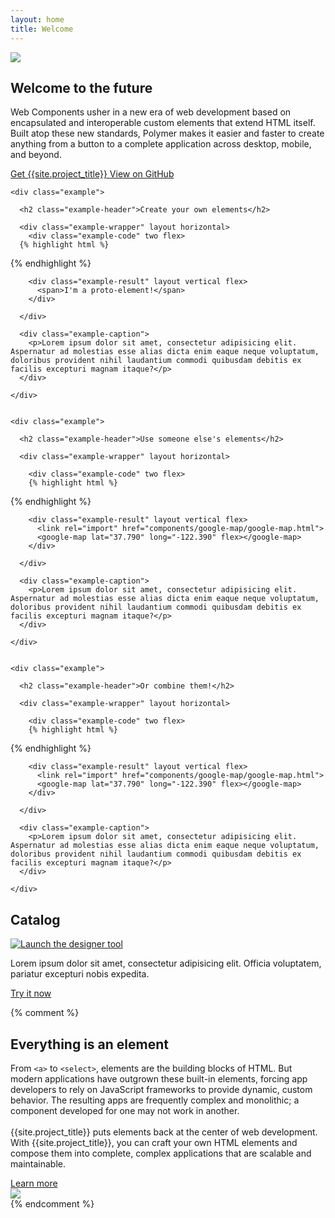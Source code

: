```yaml
---
layout: home
title: Welcome
---
```


<section id="future" class="main-bg">
  <div class="panel left">
    <img src="/images/logos/p-logo.svg">
    <summary>
      <h1>Welcome to the future</h1>
      <p>Web Components usher in a new era of web development based on encapsulated and interoperable custom elements that extend HTML itself. Built atop these new standards, Polymer makes it easier and faster to create anything from a button to a complete application across desktop, mobile, and beyond.</p>
      <a href="docs/start/getting-the-code.html">
        <paper-button raised unresolved>
          <core-icon icon="archive"></core-icon> Get {{site.project_title}}
        </paper-button>
      </a>
      <a href="https://github.com/polymer">
        <paper-button class="github" unresolved>
          <core-icon icon="social:post-github"></core-icon> View on GitHub
        </paper-button>
      </a>
    </summary>
  </div>
</section>

<section id="examples">
  <div class="panel">

    <div class="example">

      <h2 class="example-header">Create your own elements</h2>

      <div class="example-wrapper" layout horizontal>
        <div class="example-code" two flex>
      {% highlight html %}
<!-- Import Polymer dependency -->
<link rel="import" href="../polymer/polymer.html">

<!-- Register a new tag called proto-element -->
<script>
  Polymer({
    is: "proto-element",
    // add a callback to the element's prototype
    attached: function() {
      this.innerHTML = "I'm a proto-element!"
    }
  });
</script>

<!-- Use your new element -->
<proto-element></proto-element>
      {% endhighlight %}
        </div>
      
        <div class="example-result" layout vertical flex>
          <span>I'm a proto-element!</span>
        </div>

      </div>
      
      <div class="example-caption">
        <p>Lorem ipsum dolor sit amet, consectetur adipisicing elit. Aspernatur ad molestias esse alias dicta enim eaque neque voluptatum, doloribus provident nihil laudantium commodi quibusdam debitis ex facilis excepturi magnam itaque?</p>
      </div>

    </div>


    <div class="example">

      <h2 class="example-header">Use someone else's elements</h2>
      
      <div class="example-wrapper" layout horizontal>

        <div class="example-code" two flex>
        {% highlight html %}
<!-- Polyfill Web Components support for older browsers -->
<script src="bower_components/webcomponentsjs/webcomponents-lite.min.js"></script>

<!-- Import element -->
<link rel="import" href="components/google-map/google-map.html">

<!-- Use element -->
<google-map lat="37.790" long="-122.390" flex></google-map>
        {% endhighlight %}
        </div>
        
        <div class="example-result" layout vertical flex>
          <link rel="import" href="components/google-map/google-map.html">
          <google-map lat="37.790" long="-122.390" flex></google-map>
        </div>
        
      </div>

      <div class="example-caption">
        <p>Lorem ipsum dolor sit amet, consectetur adipisicing elit. Aspernatur ad molestias esse alias dicta enim eaque neque voluptatum, doloribus provident nihil laudantium commodi quibusdam debitis ex facilis excepturi magnam itaque?</p>
      </div>

    </div>


    <div class="example">
      
      <h2 class="example-header">Or combine them!</h2>
      
      <div class="example-wrapper" layout horizontal>
        
        <div class="example-code" two flex>
        {% highlight html %}
<!-- Polyfill Web Components support for older browsers -->
<script src="bower_components/webcomponentsjs/webcomponents-lite.min.js"></script>

<!-- Import element -->
<link rel="import" href="components/google-map/google-map.html">

<!-- Use element -->
<google-map lat="37.790" long="-122.390" flex></google-map>
        {% endhighlight %}
        </div>
        
        <div class="example-result" layout vertical flex>
          <link rel="import" href="components/google-map/google-map.html">
          <google-map lat="37.790" long="-122.390" flex></google-map>
        </div>
        
      </div>

      <div class="example-caption">
        <p>Lorem ipsum dolor sit amet, consectetur adipisicing elit. Aspernatur ad molestias esse alias dicta enim eaque neque voluptatum, doloribus provident nihil laudantium commodi quibusdam debitis ex facilis excepturi magnam itaque?</p>
      </div>

    </div>

  </div>
</section>

<section id="catalog" class="main-purple">
  <div class="panel">
    <summary style="transform: translateZ(0);">
      <h1>Catalog</h1>
      <a href="https://polymer-designer.appspot.com" target="_blank">
        <img src="/images/designer_fadeout.png" alt="Launch the designer tool" title="Launch the designer tool">
      </a>
      <div>
        <p>
        Lorem ipsum dolor sit amet, consectetur adipisicing elit. Officia voluptatem, pariatur excepturi nobis expedita.
        </p>
        <a href="https://polymer-designer.appspot.com" target="_blank">
          <paper-button>
            <core-icon icon="arrow-forward"></core-icon> Try it now
          </paper-button>
        </a>
      </div>
    </summary>
  </div>
</section>

{% comment %}
<section id="everything-element" class="main-purple">
  <div class="panel right">
    <summary>
      <h1>Everything is an element</h1>
      <p>From <code>&lt;a&gt;</code> to <code>&lt;select&gt;</code>, elements are the building blocks of HTML. But modern applications have outgrown these built-in elements, forcing app developers to rely on JavaScript frameworks to provide dynamic, custom behavior.  The resulting apps are frequently complex and monolithic; a component developed for one may not work in another.
      <br><br>
      {{site.project_title}} puts elements back at the center of web development. With {{site.project_title}}, you can craft your own HTML elements and compose them into complete, complex applications that are scalable and maintainable.</p>
      <a href="docs/start/everything.html">
        <paper-button>
          <core-icon icon="arrow-forward"></core-icon> Learn more
        </paper-button>
      </a>
    </summary>
    <img src="/images/logos/p-elements.svg">
  </div>
</section>
{% endcomment %}
